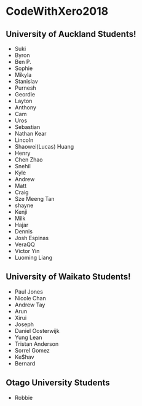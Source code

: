# CodeWithXero2018

## University of Auckland Students!
* Suki 
* Byron
* Ben P.
* Sophie
* Mikyla
* Stanislav
* Purnesh
* Geordie
* Layton
* Anthony
* Cam
* Uros
* Sebastian
* Nathan Kear
* Lincoln
* Shaowei(Lucas) Huang
* Henry
* Chen Zhao
* Snehil
* Kyle
* Andrew 
* Matt
* Craig
* Sze Meeng Tan
* shayne
* Kenji
* Milk
* Hajar
* Dennis
* Josh Espinas
* VeraQQ
* Victor Yin
* Luoming Liang

## University of Waikato Students!
* Paul Jones
* Nicole Chan
* Andrew Tay
* Arun 
* Xirui
* Joseph
* Daniel Oosterwijk
* Yung Lean
* Tristan Anderson
* Sorrel Gomez
* Ke$hav
* Bernard

## Otago University Students
* Robbie
